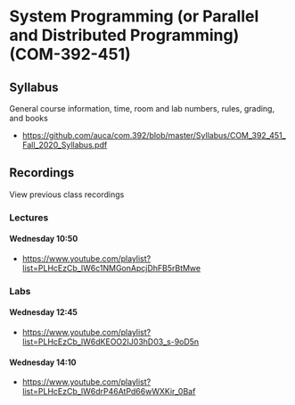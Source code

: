 # System Programming (or Parallel and Distributed Programming) (COM-392-451)

## Syllabus

General course information, time, room and lab numbers, rules, grading, and
books

* <https://github.com/auca/com.392/blob/master/Syllabus/COM_392_451_Fall_2020_Syllabus.pdf>

## Recordings

View previous class recordings

### Lectures

#### Wednesday 10:50

* <https://www.youtube.com/playlist?list=PLHcEzCb_lW6c1NMGonApcjDhFB5rBtMwe>

### Labs

#### Wednesday 12:45

* <https://www.youtube.com/playlist?list=PLHcEzCb_lW6dKEOO2IJ03hD03_s-9oD5n>

#### Wednesday 14:10

* <https://www.youtube.com/playlist?list=PLHcEzCb_lW6drP46AtPd66wWXKir_0Baf>
